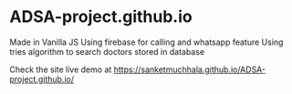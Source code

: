 # ADSA-project.github.io

Made in Vanilla JS 
Using firebase for calling and whatsapp feature
Using tries algorithm to search doctors stored in database 


Check the site live demo at 
https://sanketmuchhala.github.io/ADSA-project.github.io/
